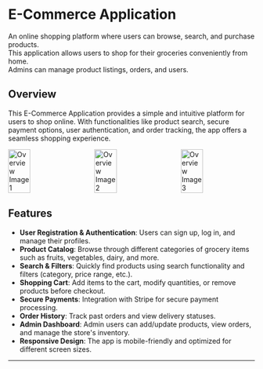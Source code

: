 # E-Commerce Application

An online shopping platform where users can browse, search, and purchase products.  
This application allows users to shop for their groceries conveniently from home.  
Admins can manage product listings, orders, and users.

## Overview

This E-Commerce Application provides a simple and intuitive platform for users to shop online. With functionalities like product search, secure payment options, user authentication, and order tracking, the app offers a seamless shopping experience.

<!-- Display images side by side -->
<div style="display: flex; justify-content: space-between;">
  <img src="https://github.com/user-attachments/assets/9077e305-813a-4e68-ab02-66577bb8ab78" alt="Overview Image 1" width="30%" />
  <img src="https://github.com/user-attachments/assets/88b1dc4e-3ef2-42a3-a5e1-0e671789e12c" alt="Overview Image 2" width="30%" />
  <img src="https://github.com/user-attachments/assets/85fd94b3-2c00-480e-8ad7-946cc7926c46" alt="Overview Image 3" width="30%" />
</div>

## Features

- **User Registration & Authentication**: Users can sign up, log in, and manage their profiles.
- **Product Catalog**: Browse through different categories of grocery items such as fruits, vegetables, dairy, and more.
- **Search & Filters**: Quickly find products using search functionality and filters (category, price range, etc.).
- **Shopping Cart**: Add items to the cart, modify quantities, or remove products before checkout.
- **Secure Payments**: Integration with Stripe for secure payment processing.
- **Order History**: Track past orders and view delivery statuses.
- **Admin Dashboard**: Admin users can add/update products, view orders, and manage the store's inventory.
- **Responsive Design**: The app is mobile-friendly and optimized for different screen sizes.

---

